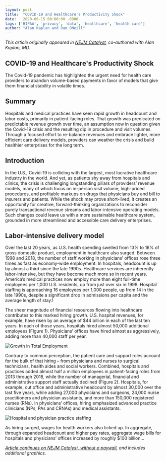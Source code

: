 ```yaml
---
layout: post
title:  "COVID-19 and Healthcare's Productivity Shock"
date:   2020-06-15 00:00:00 -0800
tags: ['HIPAA', 'privacy', 'data', 'healthcare', 'health care']
author: "Alan Kaplan and Dan ONeill"
---
```


_This article originally appeared in [NEJM Catalyst](https://catalyst.nejm.org/doi/full/10.1056/CAT.20.0199), co-authored with Alan Kaplan, MD._

## COVID-19 and Healthcare's Productivity Shock

The Covid-19 pandemic has highlighted the urgent need for health care providers to abandon volume-based payments in favor of models that give them financial stability in volatile times.

## Summary
Hospitals and medical practices have seen rapid growth in headcount and labor costs, primarily in patient-facing roles. That growth was predicated on predictable revenue growth over time, an assumption now in question given the Covid-19 crisis and the resulting dip in procedure and visit volumes. Through a focused effort to re-balance revenues and embrace lighter, more efficient care delivery models, providers can weather the crisis and build healthier enterprises for the long term.

## Introduction

In the U.S., Covid-19 is colliding with the largest, most lucrative healthcare industry in the world. And yet, as patients shy away from hospitals and clinics, the crisis is challenging longstanding pillars of providers’ revenue models, many of which focus on in-person visit volume, high-priced procedures, and profitable markups on drugs that physicians buy and bill to insurers and patients. While the shock may prove short-lived, it creates an opportunity for creative, forward-thinking organizations to reconsider purely transactional revenue streams and labor-intensive operating models. Such changes could leave us with a more sustainable healthcare system, grounded in more streamlined and accessible care delivery enterprises.

## Labor-intensive delivery model

Over the last 20 years, as U.S. health spending swelled from 13% to 18% of gross domestic product, employment in healthcare also surged. Between 1998 and 2018, the number of staff working in physicians’ offices rose three times as fast as economy-wide employment. In hospitals, headcount is up by almost a third since the late 1990s. Healthcare services are inherently labor-intensive, but they have become much more so in recent years. America’s medical practices now employ more than eight full-time employees per 1,000 U.S. residents, up from just over six in 1998. Hospital staffing is approaching 16 employees per 1,000 people, up from 14 in the late 1990s, despite a significant drop in admissions per capita and the average length of stay.1

The sheer magnitude of financial resources flowing into healthcare contributes to this marked hiring growth. U.S. hospital revenues, for example, have risen by an average of $44 billion in each of the last ten years. In each of those years, hospitals hired almost 50,000 additional employees (Figure 1). Physicians’ offices have hired almost as aggressively, adding more than 40,000 staff per year.

![Growth in Total Employment]({{"/images/NEJM_Employment.png"|absolute_url}})

Contrary to common perception, the patient care and support roles account for the bulk of that hiring – from physicians and nurses to surgical technicians, health aides and social workers. Combined, hospitals and practices added almost half a million employees in patient-facing roles from 2013 through 2018, while the number of managerial, financial and administrative support staff actually declined (Figure 2). Hospitals, for example, cut office and administrative headcount by almost 30,000 over the last five years, while adding 27,000 physicians and surgeons, 24,000 nurse practitioners and physician assistants, and more than 150,000 registered nurses (RNs). In physicians’ offices, hiring emphasized advanced practice clinicians (NPs, PAs and CRNAs) and medical assistants.

![Hospital and physician practice staffing]({{"/images/NEJM_Staffing.png"|absolute_url}})

As hiring surged, wages for health workers also ticked up. In aggregate, through expanded headcount and higher pay rates, aggregate wage bills for hospitals and physicians’ offices increased by roughly $100 billion...

_[Article continues on NEJM Catalyst, without a paywall](https://catalyst.nejm.org/doi/full/10.1056/CAT.20.0199), and includes additional graphics._
